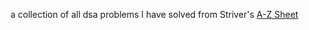 a collection of all dsa problems I have solved from Striver's [A-Z Sheet](https://takeuforward.org/strivers-a2z-dsa-course/strivers-a2z-dsa-course-sheet-2/)
